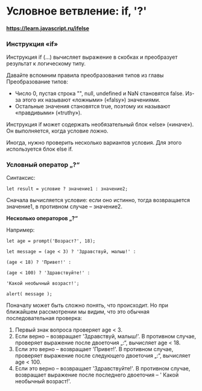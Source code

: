 # Условное ветвление: if, '?'

#### https://learn.javascript.ru/ifelse

### Инструкция «if»

Инструкция if (…) вычисляет выражение в скобках и преобразует результат к логическому типу.

Давайте вспомним правила преобразования типов из главы Преобразование типов:

- Число 0, пустая строка "", null, undefined и NaN становятся false. Из-за этого их называют «ложными» («falsy»)
  значениями.
- Остальные значения становятся true, поэтому их называют «правдивыми» («truthy»).

Инструкция if может содержать необязательный блок «else» («иначе»). Он выполняется, когда условие ложно.

Иногда, нужно проверить несколько вариантов условия. Для этого используется блок else if.

### Условный оператор „?“

Синтаксис:

`let result = условие ? значение1 : значение2;`

Сначала вычисляется условие: если оно истинно, тогда возвращается значение1, в противном случае – значение2.

**Несколько операторов „?“**

Например:

`let age = prompt('Возраст?', 18);`

`let message = (age < 3) ? 'Здравствуй, малыш!' :`

`(age < 18) ? 'Привет!' :`

`(age < 100) ? 'Здравствуйте!' :`

`'Какой необычный возраст!';`

`alert( message );`

Поначалу может быть сложно понять, что происходит. Но при ближайшем рассмотрении мы видим, что это обычная
последовательная проверка:

1. Первый знак вопроса проверяет age < 3.
2. Если верно – возвращает 'Здравствуй, малыш!'. В противном случае, проверяет выражение после двоеточия „:“, вычисляет
   age < 18.
3. Если это верно – возвращает 'Привет!'. В противном случае, проверяет выражение после следующего двоеточия „:“,
   вычисляет age < 100.
4. Если это верно – возвращает 'Здравствуйте!'. В противном случае, возвращает выражение после последнего двоеточия – '
   Какой необычный возраст!'.